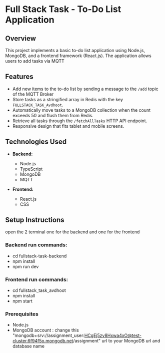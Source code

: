 # Full Stack Task - To-Do List Application  

## Overview  
This project implements a basic to-do list application using Node.js, MongoDB, and a frontend framework (React.js). The application allows users to add tasks via MQTT 

## Features  
- Add new items to the to-do list by sending a message to the `/add` topic of the MQTT Broker 
- Store tasks as a stringified array in Redis with the key `FULLSTACK_TASK_Avdhoot`.  
- Automatically move tasks to a MongoDB collection when the count exceeds 50 and flush them from Redis.  
- Retrieve all tasks through the `/fetchAllTasks` HTTP API endpoint.  
- Responsive design that fits tablet and mobile screens.  

## Technologies Used  
- **Backend:**  
  - Node.js  
  - TypeScript 
  - MongoDB  
  - MQTT
  
- **Frontend:**  
  - React.js 
  - CSS

## Setup Instructions  
open the 2 terminal one for the backend and one for the frontend
### Backend run commands:
- cd fullstack-task-backend
- npm install
- npm run dev
### Frontend run commands:
- cd fullstack_task_avdhoot
- npm install
- npm start

### Prerequisites  
- Node.js  
- MongoDB account : change this "mongodb+srv://assignment_user:HCgEj5zv8Hxwa4xO@test-cluster.6f94f5o.mongodb.net/assignment" url to your MongoDB url and database name
